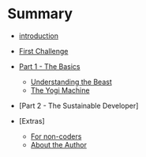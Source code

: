 # Summary

* [introduction](README.md)

* [First Challenge](a_first_example.md)
* [Part 1 - The Basics](part_1_-_the_developers_path.md)
   * [Understanding the Beast](understanding_the_beast.md)
   * [The Yogi Machine](the_yogi_machine.md)
* [Part 2 - The Sustainable Developer]
* [Extras]
    * [For non-coders](learn_how_to_code.md)
    * [About the Author](authorsnote.md)
